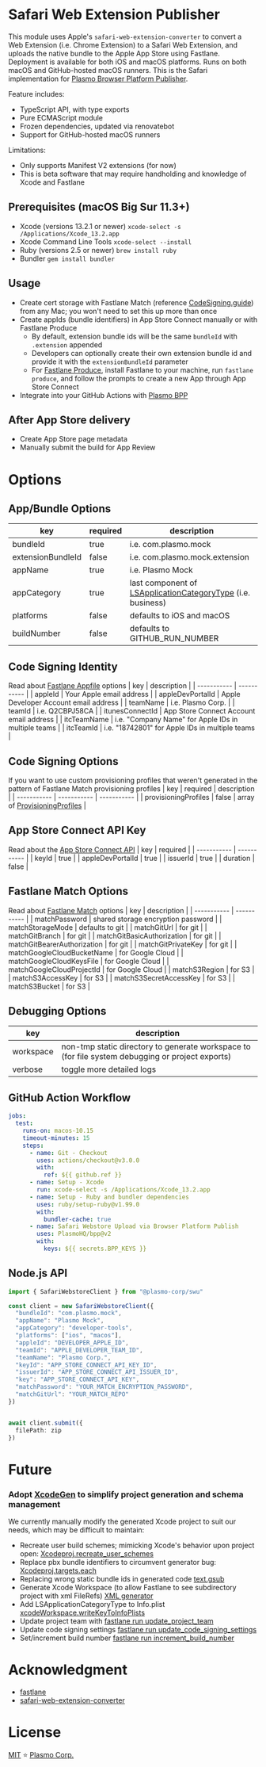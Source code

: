 # Safari Web Extension Publisher

This module uses Apple's `safari-web-extension-converter` to convert a Web Extension (i.e. Chrome Extension) to a Safari Web Extension, and uploads the native bundle to the Apple App Store using Fastlane. Deployment is available for both iOS and macOS platforms. Runs on both macOS and GitHub-hosted macOS runners. This is the Safari implementation for [Plasmo Browser Platform Publisher](https://github.com/PlasmoHQ/bpp).

Feature includes:
- TypeScript API, with type exports
- Pure ECMAScript module
- Frozen dependencies, updated via renovatebot
- Support for GitHub-hosted macOS runners

Limitations: 
- Only supports Manifest V2 extensions (for now)
- This is beta software that may require handholding and knowledge of Xcode and Fastlane

## Prerequisites (macOS Big Sur 11.3+)
- Xcode (versions 13.2.1 or newer) ```xcode-select -s /Applications/Xcode_13.2.app```
- Xcode Command Line Tools ```xcode-select --install```
- Ruby (versions 2.5 or newer) ```brew install ruby```
- Bundler ```gem install bundler```

## Usage
- Create cert storage with Fastlane Match (reference [CodeSigning.guide](https://codesigning.guide/)) from any Mac; you won't need to set this up more than once
- Create appIds (bundle identifiers) in App Store Connect manually or with Fastlane Produce
    - By default, extension bundle ids will be the same `bundleId` with `.extension` appended
    - Developers can optionally create their own extension bundle id and provide it with the `extensionBundleId` parameter
    - For [Fastlane Produce](https://docs.fastlane.tools/actions/produce/#features:~:text=in%20the%20Keychain-,Usage,-Creating%20a%20new), install Fastlane to your machine, run `fastlane produce`, and follow the prompts to create a new App through App Store Connect
- Integrate into your GitHub Actions with [Plasmo BPP](https://github.com/PlasmoHQ/bpp)

## After App Store delivery
- Create App Store page metadata
- Manually submit the build for App Review

# Options

## App/Bundle Options
| key | required | description |
| ----------- | ----------- | ----------- |
| bundleId | true | i.e. com.plasmo.mock |
| extensionBundleId | false | i.e. com.plasmo.mock.extension |
| appName | true | i.e. Plasmo Mock |
| appCategory | true | last component of [LSApplicationCategoryType](https://developer.apple.com/documentation/bundleresources/information_property_list/lsapplicationcategorytype) (i.e. business)|
| platforms | false | defaults to iOS and macOS|
| buildNumber | false | defaults to GITHUB_RUN_NUMBER |

## Code Signing Identity
Read about [Fastlane Appfile](https://docs.fastlane.tools/advanced/Appfile/) options
| key | description |
| ----------- | ----------- |
| appleId | Your Apple email address |
| appleDevPortalId | Apple Developer Account email address |
| teamName | i.e. Plasmo Corp. |
| teamId | i.e. Q2CBPJ58CA |
| itunesConnectId | App Store Connect Account email address |
| itcTeamName | i.e. "Company Name" for Apple IDs in multiple teams |
| itcTeamId | i.e. "18742801" for Apple IDs in multiple teams |

## Code Signing Options
If you want to use custom provisioning profiles that weren't generated in the pattern of Fastlane Match provisioning profiles
| key | required | description |
| ----------- | ----------- | ----------- |
| provisioningProfiles | false | array of [ProvisioningProfiles](https://github.com/DanielSinclair/safari-webstore-upload/blob/0681fa661b0386e93f40c7bc54344c76920a64b3/src/xcode/common/provisioningProfile.ts#L12) |

## App Store Connect API Key
Read about the [App Store Connect API](https://docs.fastlane.tools/app-store-connect-api/)
| key | required |
| ----------- | ----------- |
| keyId | true |
| appleDevPortalId | true |
| issuerId | true |
| duration | false |

## Fastlane Match Options
Read about [Fastlane Match](https://docs.fastlane.tools/actions/match/#match:~:text=alias%20for%20%22sync_code_signing%22-,Parameters,-Key) options
| key | description |
| ----------- | ----------- |
| matchPassword | shared storage encryption password |
| matchStorageMode | defaults to git |
| matchGitUrl | for git |
| matchGitBranch | for git |
| matchGitBasicAuthorization | for git |
| matchGitBearerAuthorization | for git |
| matchGitPrivateKey | for git |
| matchGoogleCloudBucketName | for Google Cloud |
| matchGoogleCloudKeysFile | for Google Cloud |
| matchGoogleCloudProjectId | for Google Cloud |
| matchS3Region | for S3 |
| matchS3AccessKey | for S3 |
| matchS3SecretAccessKey | for S3 |
| matchS3Bucket | for S3 |

## Debugging Options
| key | description |
| ----------- | ----------- |
| workspace | non-tmp static directory to generate workspace to (for file system debugging or project exports) |
| verbose | toggle more detailed logs |

## GitHub Action Workflow
```yaml
jobs:
  test:
    runs-on: macos-10.15
    timeout-minutes: 15
    steps:
      - name: Git - Checkout
        uses: actions/checkout@v3.0.0
        with:
          ref: ${{ github.ref }}
      - name: Setup - Xcode
        run: xcode-select -s /Applications/Xcode_13.2.app
      - name: Setup - Ruby and bundler dependencies
        uses: ruby/setup-ruby@v1.99.0
        with:
          bundler-cache: true
      - name: Safari Webstore Upload via Browser Platform Publish
        uses: PlasmoHQ/bpp@v2
        with:
          keys: ${{ secrets.BPP_KEYS }}
```


## Node.js API

```ts
import { SafariWebstoreClient } from "@plasmo-corp/swu"

const client = new SafariWebstoreClient({
  "bundleId": "com.plasmo.mock",
  "appName": "Plasmo Mock",
  "appCategory": "developer-tools",
  "platforms": ["ios", "macos"],
  "appleId": "DEVELOPER_APPLE_ID",
  "teamId": "APPLE_DEVELOPER_TEAM_ID",
  "teamName": "Plasmo Corp.",
  "keyId": "APP_STORE_CONNECT_API_KEY_ID",
  "issuerId": "APP_STORE_CONNECT_API_ISSUER_ID",
  "key": "APP_STORE_CONNECT_API_KEY",
  "matchPassword": "YOUR_MATCH_ENCRYPTION_PASSWORD",
  "matchGitUrl": "YOUR_MATCH_REPO"
})


await client.submit({
  filePath: zip
})
```

# Future
### Adopt [XcodeGen](https://github.com/yonaskolb/XcodeGen) to simplify project generation and schema management
We currently manually modify the generated Xcode project to suit our needs, which may be difficult to maintain:
-  Recreate user build schemes; mimicking Xcode's behavior upon project open: [Xcodeproj.recreate_user_schemes](https://github.com/plasmo-foss/fastlane-plugin-safari-web-extension-converter/blob/41bfd5048c0b2c2b5c8c383f7c370f5cd9a7f2f2/lib/fastlane/plugin/safari_web_extension_converter/helper/safari_web_extension_converter_helper.rb#L48)
- Replace pbx bundle identifiers to circumvent generator bug: [Xcodeproj.targets.each](https://github.com/plasmo-foss/fastlane-plugin-safari-web-extension-converter/blob/41bfd5048c0b2c2b5c8c383f7c370f5cd9a7f2f2/lib/fastlane/plugin/safari_web_extension_converter/helper/safari_web_extension_converter_helper.rb#L58)
- Replacing wrong static bundle ids in generated code [text.gsub](https://github.com/plasmo-foss/fastlane-plugin-safari-web-extension-converter/blob/41bfd5048c0b2c2b5c8c383f7c370f5cd9a7f2f2/lib/fastlane/plugin/safari_web_extension_converter/helper/safari_web_extension_converter_helper.rb#L72)
- Generate Xcode Workspace (to allow Fastlane to see subdirectory project with xml FileRefs) [XML generator](https://github.com/DanielSinclair/safari-webstore-upload/blob/a25c6b8a889f3610aef5b4ea8aca3308700d8fdf/src/xcode/index.ts#L35)
- Add LSApplicationCategoryType to Info.plist [xcodeWorkspace.writeKeyToInfoPlists](https://github.com/DanielSinclair/safari-webstore-upload/blob/a25c6b8a889f3610aef5b4ea8aca3308700d8fdf/src/index.ts#L147)
- Update project team with [fastlane run update_project_team](https://github.com/DanielSinclair/safari-webstore-upload/blob/a25c6b8a889f3610aef5b4ea8aca3308700d8fdf/src/fastlane/index.ts#L120)
- Update code signing settings [fastlane run update_code_signing_settings](https://github.com/DanielSinclair/safari-webstore-upload/blob/a25c6b8a889f3610aef5b4ea8aca3308700d8fdf/src/fastlane/index.ts#L89)
- Set/increment build number [fastlane run increment_build_number](https://github.com/DanielSinclair/safari-webstore-upload/blob/a25c6b8a889f3610aef5b4ea8aca3308700d8fdf/src/fastlane/index.ts#L143)


# Acknowledgment
- [fastlane](https://docs.fastlane.tools/)
- [safari-web-extension-converter](https://developer.apple.com/documentation/safariservices/safari_web_extensions/converting_a_web_extension_for_safari)

# License

[MIT](./license) ⭐ [Plasmo Corp.](https://plasmo.com)
